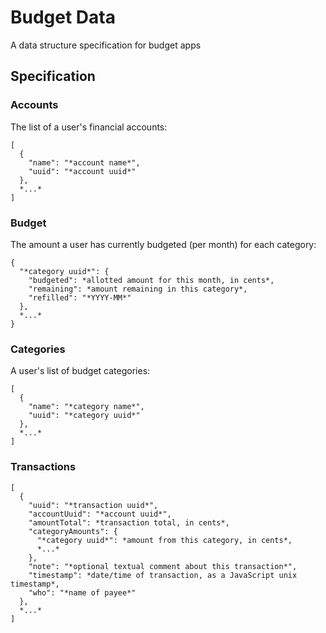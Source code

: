 # Budget Data
A data structure specification for budget apps

## Specification

### Accounts

The list of a user's financial accounts:

    [
      {
        "name": "*account name*",
        "uuid": "*account uuid*"
      },
      *...*
    ]

### Budget

The amount a user has currently budgeted (per month) for each category:

    {
      "*category uuid*": {
        "budgeted": *allotted amount for this month, in cents*,
        "remaining": *amount remaining in this category*,
        "refilled": "*YYYY-MM*"
      },
      *...*
    }

### Categories

A user's list of budget categories:

    [
      {
        "name": "*category name*",
        "uuid": "*category uuid*"
      },
      *...*
    ]

### Transactions

    [
      {
        "uuid": "*transaction uuid*",
        "accountUuid": "*account uuid*",
        "amountTotal": *transaction total, in cents*,
        "categoryAmounts": {
          "*category uuid*": *amount from this category, in cents*,
          *...*
        },
        "note": "*optional textual comment about this transaction*",
        "timestamp": *date/time of transaction, as a JavaScript unix timestamp*,
        "who": "*name of payee*"
      },
      *...*
    ]
